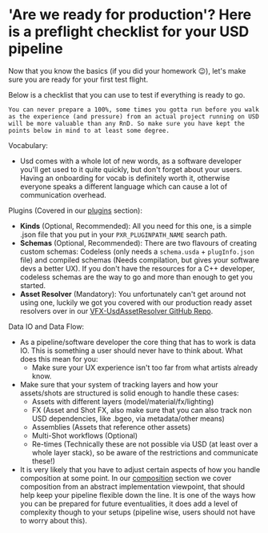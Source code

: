 # 'Are we ready for production'? Here is a preflight checklist for your USD pipeline
Now that you know the basics (if you did your homework 😉), let's make sure you are ready for your first test flight.

Below is a checklist that you can use to test if everything is ready to go.

~~~admonish warning title=""
You can never prepare a 100%, some times you gotta run before you walk as the experience (and pressure) from an actual project running on USD will be more valuable than any RnD. So make sure you have kept the points below in mind to at least some degree.
~~~

Vocabulary:
- Usd comes with a whole lot of new words, as a software developer you'll get used to it quite quickly, but don't forget about your users. Having an onboarding for vocab is definitely worth it, otherwise everyone speaks a different language which can cause a lot of communication overhead. 

Plugins (Covered in our [plugins](../core/plugins/overview.md) section):
- **Kinds** (Optional, Recommended): All you need for this one, is a simple .json file that you put in your `PXR_PLUGINPATH_NAME` search path. 
- **Schemas** (Optional, Recommended): There are two flavours of creating custom schemas: Codeless (only needs a `schema.usda` + `plugInfo.json` file) and compiled schemas (Needs compilation, but gives your software devs a better UX). If you don't have the resources for a C++ developer, codeless schemas are the way to go and more than enough to get you started.
- **Asset Resolver** (Mandatory): You unfortunately can't get around not using one, luckily we got you covered with our production ready asset resolvers over in our [VFX-UsdAssetResolver GitHub Repo](https://github.com/LucaScheller/VFX-UsdAssetResolver).

Data IO and Data Flow:
- As a pipeline/software developer the core thing that has to work is data IO. This is something a user should never have to think about. What does this mean for you:
    - Make sure your UX experience isn't too far from what artists already know.
- Make sure that your system of tracking layers and how your assets/shots are structured is solid enough to handle these cases:
    - Assets with different layers (model/material/fx/lighting)
    - FX (Asset and Shot FX, also make sure that you can also track non USD dependencies, like .bgeo, via metadata/other means)
    - Assemblies (Assets that reference other assets)
    - Multi-Shot workflows (Optional)
    - Re-times (Technically these are not possible via USD (at least over a whole layer stack), so be aware of the restrictions and communicate these!)
- It is very likely that you have to adjust certain aspects of how you handle composition at some point. In our [composition](../core/composition/overview.md) section we cover composition from an abstract implementation viewpoint, that should help keep your pipeline flexible down the line. It is one of the ways how you can be prepared for future eventualities, it does add a level of complexity though to your setups (pipeline wise, users should not have to worry about this).

